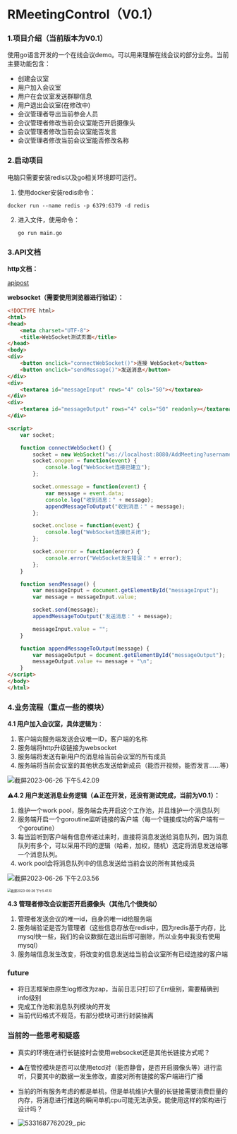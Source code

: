 # RMeetingControl（V0.1）

### 1.项目介绍（当前版本为V0.1）

使用go语言开发的一个在线会议demo。可以用来理解在线会议的部分业务。当前主要功能包含：

- 创建会议室
- 用户加入会议室
- 用户在会议室发送群聊信息
- 用户退出会议室(在修改中)
- 会议管理者导出当前参会人员
- 会议管理者修改当前会议室能否开启摄像头
- 会议管理者修改当前会议室能否发言
- 会议管理者修改当前会议室能否修改名称



### 2.启动项目

电脑只需要安装redis以及go相关环境即可运行。

1. 使用docker安装redis命令：

````shell
docker run --name redis -p 6379:6379 -d redis
````

2. 进入文件，使用命令：

   ````shell
   go run main.go
   ````

   

### 3.API文档

**http文档：**

[apipost](https://console-docs.apipost.cn/preview/dad7e1a7278b281e/2a34280aaed22dac)

**websocket（需要使用浏览器进行验证）：**

````html
<!DOCTYPE html>
<html>
<head>
    <meta charset="UTF-8">
    <title>WebSocket测试页面</title>
</head>
<body>
<div>
    <button onclick="connectWebSocket()">连接 WebSocket</button>
    <button onclick="sendMessage()">发送消息</button>
</div>
<div>
    <textarea id="messageInput" rows="4" cols="50"></textarea>
</div>
<div>
    <textarea id="messageOutput" rows="4" cols="50" readonly></textarea>
</div>

<script>
    var socket;

    function connectWebSocket() {
        socket = new WebSocket("ws://localhost:8080/AddMeeting?username=a&meetingUid=7b49770e-c8fb-4750-8518-7b8e742bf5bf");
        socket.onopen = function(event) {
            console.log("WebSocket连接已建立");
        };

        socket.onmessage = function(event) {
            var message = event.data;
            console.log("收到消息：" + message);
            appendMessageToOutput("收到消息：" + message);
        };

        socket.onclose = function(event) {
            console.log("WebSocket连接已关闭");
        };

        socket.onerror = function(error) {
            console.error("WebSocket发生错误：" + error);
        };
    }

    function sendMessage() {
        var messageInput = document.getElementById("messageInput");
        var message = messageInput.value;

        socket.send(message);
        appendMessageToOutput("发送消息：" + message);

        messageInput.value = "";
    }

    function appendMessageToOutput(message) {
        var messageOutput = document.getElementById("messageOutput");
        messageOutput.value += message + "\n";
    }
</script>
</body>
</html>

````



### 4.业务流程（重点一些的模块）



**4.1 用户加入会议室，具体逻辑为**：

1. 客户端向服务端发送会议唯一ID，客户端的名称
2. 服务端将http升级链接为websocket
3. 服务端将发送有新用户的消息给当前会议室的所有成员
4. 服务端将当前会议室的其他状态发送给新成员（能否开视频，能否发言……等）

![截屏2023-06-26 下午5.42.09](https://p.ipic.vip/4m9x9i.png)

⚠️**4.2 用户发送消息业务逻辑（⚠️正在开发，还没有测试完成，当前为V0.1）：**

1. 维护一个work pool，服务端会先开启这个工作池，并且维护一个消息队列
2. 服务端开启一个goroutine监听链接的客户端（每一个链接成功的客户端有一个goroutine）
3. 每当监听到客户端有信息传递过来时，直接将消息发送给消息队列，因为消息队列有多个，可以采用不同的逻辑（哈希，加权，随机）选定将消息发送给哪一个消息队列。
4. work pool会将消息队列中的信息发送给当前会议的所有其他成员



![截屏2023-06-26 下午2.03.56](https://p.ipic.vip/33ttu6.png)



<img src="https://p.ipic.vip/74kt91.png" alt="截屏2023-06-26 下午5.41.10" style="zoom:50%;" />



**4.3 管理者修改会议能否开启摄像头（其他几个很类似）**

1. 管理者发送会议的唯一id，自身的唯一id给服务端
2. 服务端验证是否为管理者（这些信息存放在redis中，因为redis基于内存，比mysql快一些，我们的会议数据在退出后即可删除，所以业务中我没有使用mysql）
3. 服务端信息发生改变，将改变的信息发送给当前会议室所有已经连接的客户端



### future

- 将日志框架由原生log修改为zap，当前日志只打印了Err级别，需要精确到info级别
- 完成工作池和消息队列模块的开发
- 当前代码格式不规范，有部分模块可进行封装抽离



### 当前的一些思考和疑惑
- 真实的环境在进行长链接时会使用websocket还是其他长链接方式呢？

- ⚠️在管控模块是否可以使用etcd对（能否静音，是否开启摄像头等）进行监听，只要其中的数据一发生修改，直接对所有链接的客户端进行广播

- 当前的所有服务考虑的都是单机，但是单机维护大量的长链接需要消费巨量的内存，将消息进行推送的瞬间单机cpu可能无法承受。能使用这样的架构进行设计吗？
- ![5331687762029_.pic](https://p.ipic.vip/wmovv2.jpg)

